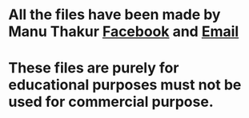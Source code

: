 # All the files have been made by Manu Thakur [Facebook](https://www.facebook.com/Worstguymanu) and [Email](mailto:worstguymanu@gmail.com)
# These files are purely for educational purposes must not be used for commercial purpose.
